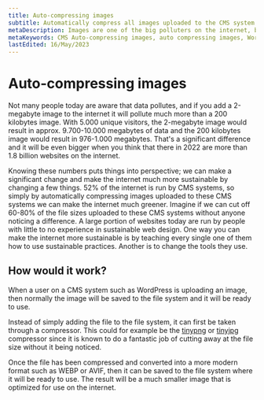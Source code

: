 ```yaml
---
title: Auto-compressing images
subtitle: Automatically compress all images uploaded to the CMS system
metaDescription: Images are one of the big polluters on the internet, but automatic compression can help CMS systems cut away large chunks of the file size without it ever being noticed.
metaKeywords: CMS Auto-compressing images, auto compressing images, WordPress auto-compressing images, automatically compressing images
lastEdited: 16/May/2023
---
```


# Auto-compressing images 
Not many people today are aware that data pollutes, and if you add a 2-megabyte image to the internet it will pollute much more than a 200 kilobytes image. With 5.000 unique visitors, the 2-megabyte image would result in approx. 9.700-10.000 megabytes of data and the 200 kilobytes image would result in 976-1.000 megabytes. That's a significant difference and it will be even bigger when you think that there in 2022 are more than 1.8 billion websites on the internet.

Knowing these numbers puts things into perspective; we can make a significant change and make the internet much more sustainable by changing a few things. 52% of the internet is run by CMS systems, so simply by automatically compressing images uploaded to these CMS systems we can make the internet much greener. Imagine if we can cut off 60-80% of the file sizes uploaded to these CMS systems without anyone noticing a difference. A large portion of websites today are run by people with little to no experience in sustainable web design. One way you can make the internet more sustainable is by teaching every single one of them how to use sustainable practices. Another is to change the tools they use.

## How would it work?
When a user on a CMS system such as WordPress is uploading an image, then normally the image will be saved to the file system and it will be ready to use. 

Instead of simply adding the file to the file system, it can first be taken through a compressor. This could for example be the [tinypng](https://tinypng.com) or [tinyjpg](https://tinyjpg.com) compressor since it is known to do a fantastic job of cutting away at the file size without it being noticed.

Once the file has been compressed and converted into a more modern format such as WEBP or AVIF, then it can be saved to the file system where it will be ready to use. The result will be a much smaller image that is optimized for use on the internet.